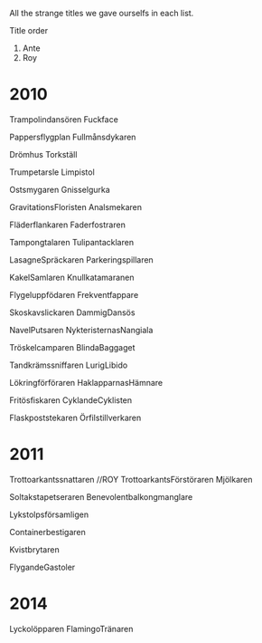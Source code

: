 All the strange titles we gave ourselfs in each list.

Title order
1. Ante
2. Roy

# 2010
Trampolindansören
Fuckface

Pappersflygplan
Fullmånsdykaren

Drömhus
Torkställ

Trumpetarsle
Limpistol

Ostsmygaren
Gnisselgurka

GravitationsFloristen
Analsmekaren

Fläderflankaren
Faderfostraren

Tampongtalaren
Tulipantacklaren

LasagneSpräckaren
Parkeringspillaren

KakelSamlaren
Knullkatamaranen

Flygeluppfödaren
Frekventfappare

Skoskavslickaren
DammigDansös

NavelPutsaren
NykteristernasNangiala

Tröskelcamparen
BlindaBaggaget

Tandkrämssniffaren
LurigLibido

Lökringförföraren
HaklapparnasHämnare

Fritösfiskaren
CyklandeCyklisten

Flaskpoststekaren
Örfilstillverkaren

# 2011
Trottoarkantssnattaren //ROY TrottoarkantsFörstöraren
Mjölkaren

Soltakstapetseraren
Benevolentbalkongmanglare

Lykstolpsförsamligen

Containerbestigaren

Kvistbrytaren

FlygandeGastoler

# 2014
Lyckolöpparen
FlamingoTränaren